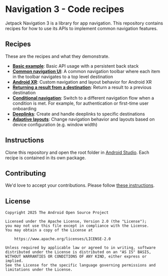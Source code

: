 # Navigation 3 - Code recipes
Jetpack Navigation 3 is a library for app navigation. This repository contains recipes for how to 
use its APIs to implement common navigation features.

## Recipes
These are the recipes and what they demonstrate. 


- **[Basic example](app/src/main/java/com/example/nav3recipes/basic)**: Basic API usage with a persistent back stack
- **[Common navigation UI](app/src/main/java/com/example/nav3recipes/commonui)**: A common navigation toolbar where each item in the toolbar navigates to a top level destination
- **[Android XR]()**: Custom navigation and layout behavior for Android XR
- **[Returning a result from a destination]()**: Return a result to a previous destination
- **[Conditional navigation]()**: Switch to a different navigation flow when a condition is met. For example, for authentication or first-time user onboarding 
- **[Deeplinks]()**: Create and handle deeplinks to specific destinations
- **[Adaptive layouts]()**: Change navigation behavior and layouts based on device configuration (e.g. window width) 

## Instructions
Clone this repository and open the root folder in [Android Studio](https://developer.android.com/studio). Each recipe is contained in its own package.

## Contributing
We'd love to accept your contributions. Please follow [these instructions](CONTRIBUTING.md).

## License
```
Copyright 2025 The Android Open Source Project

Licensed under the Apache License, Version 2.0 (the "License");
you may not use this file except in compliance with the License.
You may obtain a copy of the License at

    https://www.apache.org/licenses/LICENSE-2.0

Unless required by applicable law or agreed to in writing, software
distributed under the License is distributed on an "AS IS" BASIS,
WITHOUT WARRANTIES OR CONDITIONS OF ANY KIND, either express or implied.
See the License for the specific language governing permissions and
limitations under the License.
```